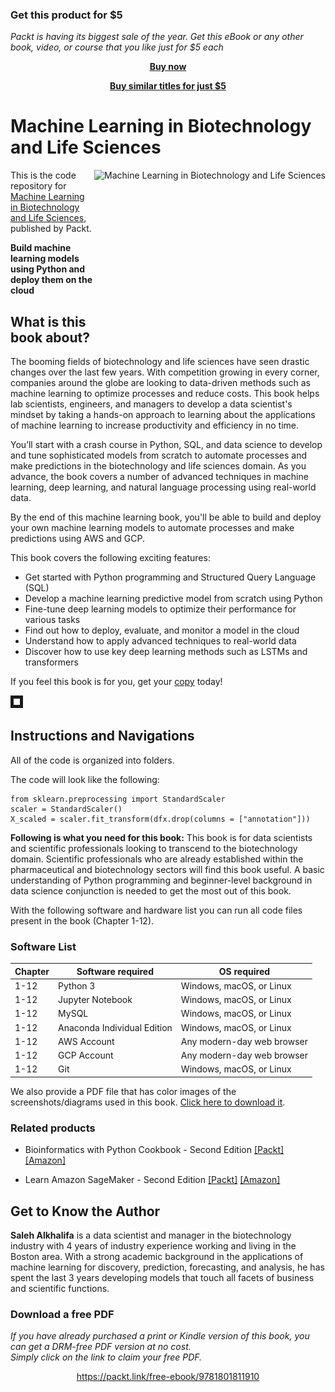 
### Get this product for $5

<i>Packt is having its biggest sale of the year. Get this eBook or any other book, video, or course that you like just for $5 each</i>


<b><p align='center'>[Buy now](https://packt.link/9781801811910)</p></b>


<b><p align='center'>[Buy similar titles for just $5](https://subscription.packtpub.com/search)</p></b>


# Machine Learning in Biotechnology and Life Sciences	

<a href="https://www.packtpub.com/product/machine-learning-in-biotechnology-and-life-sciences/9781801811910"><img src="https://static.packt-cdn.com/products/9781801811910/cover/smaller" alt="Machine Learning in Biotechnology and Life Sciences" height="256px" align="right"></a>

This is the code repository for [Machine Learning in Biotechnology and Life Sciences](https://www.packtpub.com/product/machine-learning-in-biotechnology-and-life-sciences/9781801811910), published by Packt.

**Build machine learning models using Python and deploy them on the cloud**

## What is this book about?
The booming fields of biotechnology and life sciences have seen drastic changes over the last few years. With competition growing in every corner, companies around the globe are looking to data-driven methods such as machine learning to optimize processes and reduce costs. This book helps lab scientists, engineers, and managers to develop a data scientist's mindset by taking a hands-on approach to learning about the applications of machine learning to increase productivity and efficiency in no time.

You’ll start with a crash course in Python, SQL, and data science to develop and tune sophisticated models from scratch to automate processes and make predictions in the biotechnology and life sciences domain. As you advance, the book covers a number of advanced techniques in machine learning, deep learning, and natural language processing using real-world data.

By the end of this machine learning book, you'll be able to build and deploy your own machine learning models to automate processes and make predictions using AWS and GCP.

This book covers the following exciting features: 
* Get started with Python programming and Structured Query Language (SQL)
* Develop a machine learning predictive model from scratch using Python
* Fine-tune deep learning models to optimize their performance for various tasks
* Find out how to deploy, evaluate, and monitor a model in the cloud
* Understand how to apply advanced techniques to real-world data
* Discover how to use key deep learning methods such as LSTMs and transformers

If you feel this book is for you, get your [copy](https://www.amazon.in/Machine-Learning-Biotechnology-Life-Sciences/dp/1801811911/ref=sr_1_3?crid=33LE78SNJV69U&keywords=Machine+Learning+in+Biotechnology+and+Life+Sciences&qid=1641364447&sprefix=machine+learning+in+biotechnology+and+life+sciences%2Caps%2C331&sr=8-3) today!

<a href="https://www.packtpub.com/product/machine-learning-in-biotechnology-and-life-sciences/9781801811910"><img src="https://raw.githubusercontent.com/PacktPublishing/GitHub/master/GitHub.png" alt="https://www.packtpub.com/" border="5" /></a>

## Instructions and Navigations
All of the code is organized into folders.

The code will look like the following:
```
from sklearn.preprocessing import StandardScaler
scaler = StandardScaler()
X_scaled = scaler.fit_transform(dfx.drop(columns = ["annotation"]))
```

**Following is what you need for this book:**
This book is for data scientists and scientific professionals looking to transcend to the biotechnology domain. Scientific professionals who are already established within the pharmaceutical and biotechnology sectors will find this book useful. A basic understanding of Python programming and beginner-level background in data science conjunction is needed to get the most out of this book.

With the following software and hardware list you can run all code files present in the book (Chapter 1-12).

### Software List

| Chapter  | Software required                                                                    | OS required                        |
| -------- | -------------------------------------------------------------------------------------| -----------------------------------|
|  	1-12	   |   	Python 3                                                                        | Windows, macOS, or Linux |
|  	1-12	   |   	Jupyter Notebook                                                                | Windows, macOS, or Linux |
|  	1-12	   |   	MySQL                                                                           | Windows, macOS, or Linux |
|  	1-12	   |   	Anaconda Individual Edition                                                     | Windows, macOS, or Linux |
|  	1-12	   |   	AWS Account                                                                     | Any modern-day web browser |
|  	1-12	   |   	GCP Account                                                                     | Any modern-day web browser |
|  	1-12	   |   	Git                                                                             | Windows, macOS, or Linux |

We also provide a PDF file that has color images of the screenshots/diagrams used in this book. [Click here to download it](https://static.packt-cdn.com/downloads/9781801811910_ColorImages.pdf).

### Related products <Other books you may enjoy>
* Bioinformatics with Python Cookbook - Second Edition  [[Packt]](https://www.packtpub.com/product/bioinformatics-with-python-cookbook-second-edition/9781789344691) [[Amazon]](https://www.amazon.in/Bioinformatics-Python-Cookbook-bioinformatics-computational/dp/1789344697/ref=sr_1_3?crid=284LAJ1TB235Q&keywords=Bioinformatics+with+Python+Cookbook+-+Second+Edition&qid=1641364937&sprefix=bioinformatics+with+python+cookbook+-+second+edition%2Caps%2C455&sr=8-3)
  
* Learn Amazon SageMaker - Second Edition  [[Packt]](https://www.packtpub.com/product/learn-amazon-sagemaker-second-edition/9781801817950) [[Amazon]](https://www.amazon.in/Learn-Amazon-SageMaker-developers-scientists-ebook/dp/B09CQ6MSRY/ref=sr_1_1?crid=Y75P88TWF0R1&keywords=Learn+Amazon+SageMaker&qid=1641365112&sprefix=learn+amazon+sagemaker%2Caps%2C234&sr=8-1)
  
## Get to Know the Author
**Saleh Alkhalifa** is a data scientist and manager in the biotechnology industry with 4 years of industry experience working and living in the Boston area. With a strong academic background in the applications of machine learning for discovery, prediction, forecasting, and analysis, he has spent the last 3 years developing models that touch all facets of business and scientific functions.
### Download a free PDF

 <i>If you have already purchased a print or Kindle version of this book, you can get a DRM-free PDF version at no cost.<br>Simply click on the link to claim your free PDF.</i>
<p align="center"> <a href="https://packt.link/free-ebook/9781801811910">https://packt.link/free-ebook/9781801811910 </a> </p>
